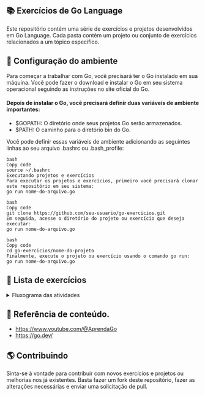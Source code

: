 ##  :books: Exercícios de Go Language
Este repositório contém uma série de exercícios e projetos desenvolvidos em Go Language. Cada pasta contém um projeto ou conjunto de exercícios relacionados a um tópico específico.

## :wrench: Configuração do ambiente
Para começar a trabalhar com Go, você precisará ter o Go instalado em sua máquina. Você pode fazer o download e instalar o Go em seu sistema operacional seguindo as instruções no site oficial do Go.

#### Depois de instalar o Go, você precisará definir duas variáveis de ambiente importantes:

- $GOPATH: O diretório onde seus projetos Go serão armazenados.
- $PATH: O caminho para o diretório bin do Go.

Você pode definir essas variáveis de ambiente adicionando as seguintes linhas ao seu arquivo .bashrc ou .bash_profile:

```
bash
Copy code
source ~/.bashrc
Executando projetos e exercícios
Para executar os projetos e exercícios, primeiro você precisará clonar este repositório em seu sistema:
go run nome-do-arquivo.go
```
```
bash
Copy code
git clone https://github.com/seu-usuario/go-exercicios.git
Em seguida, acesse o diretório do projeto ou exercício que deseja executar:
go run nome-do-arquivo.go
```
```
bash
Copy code
cd go-exercicios/nome-do-projeto
Finalmente, execute o projeto ou exercício usando o comando go run:
go run nome-do-arquivo.go
```

## :open_file_folder: Lista de exercícios

<details>
<summary>Fluxograma das atividades</summary><br>
<details>
<summary>Capitulo 01</summary><br>
- Exercicio 01<br>
- Exercicio 02<br>
- Exercicio 03<br>
- Exercicio 04<br>
- Exercicio 05<br>
- Prova: https://docs.google.com/forms/d/e/1FAIpQLScmMK7rjqj9SF2qTaN4Vg6mQX19YWqop7WRSfHjxZT-xbqdVQ/viewform 
</details>
<details>
<summary>Capitulo 02</summary><br>
- Exercicio 01<br>
- Exercicio 02<br>
- Exercicio 03<br>
- Exercicio 04<br>
- Exercicio 05<br>
- Exercicio 06<br>
- Prova: https://docs.google.com/forms/d/e/1FAIpQLSerPix-DjmElHFdXCz2cGJKqOfJEmnjkMTxxmWNVEVW-Tki5g/viewform
</details>
<details>
<summary>Capitulo 03</summary><br>
- Exercicio 01<br>
- Exercicio 02<br>
- Exercicio 03<br>
- Exercicio 04<br>
- Exercicio 05<br>
- Exercicio 06<br>
- Exercicio 07<br>
- Exercicio 08<br>
- Exercicio 09<br>
- Exercicio 10<br>
</details>
<details>
<summary>Capitulo 04</summary><br>
- Exercicio 00<br>
- Exercicio 01<br>
- Exercicio 02<br>
- Exercicio 03<br>
- Exercicio 04<br>
- Exercicio 05<br>
- Exercicio 06<br>
- Exercicio 07<br>
- Exercicio 08<br>
- Exercicio 09<br>
- Exercicio 10<br>
</details>
<details>
<summary>Capitulo 05</summary><br>
- Exercicio 01<br>
- Exercicio 02<br>
- Exercicio 03<br>
- Exercicio 04<br>
</details>
<details>
<summary>Capitulo 06</summary><br>
- Exercicio 01<br>
- Exercicio 02<br>
- Exercicio 03<br>
- Exercicio 04<br>
- Exercicio 05<br>
- Exercicio 06<br>
- Exercicio 07<br>
- Exercicio 08<br>
- Exercicio 09<br>
- Exercicio 10<br>
</details>
<details>
<summary>Capitulo 07</summary><br>
- Exercicio 01<br>
- Exercicio 02<br>
</details>
<summary>Capitulo 08</summary><br>
- Exercicio 01<br>
</details>
</details>

## :link: Referência de conteúdo.
 - https://www.youtube.com/@AprendaGo
 - https://go.dev/

## :earth_americas: Contribuindo
Sinta-se à vontade para contribuir com novos exercícios e projetos ou melhorias nos já existentes. Basta fazer um fork deste repositório, fazer as alterações necessárias e enviar uma solicitação de pull.
